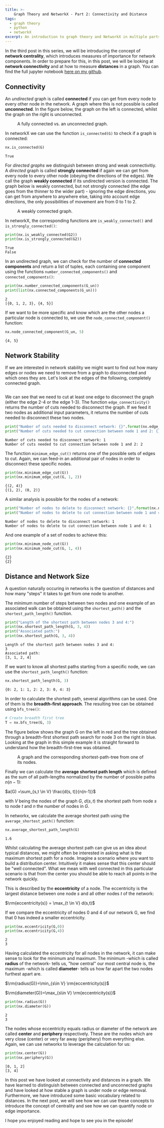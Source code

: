 ```yaml
---
title: >-
    Graph Theory and NetworkX - Part 2: Connectivity and Distance
tags:
  - graph theory
  - python
  - networkX
excerpt: An introduction to graph theory and NetworkX in multiple parts.
---
```


In the third post in this series, we will be introducing the concept of **network centrality**, which introduces
measures of importance for network components. In order to prepare for this, in this post, we will be looking at **network connectivity** and at how to measure **distances** in a graph. 
You can find the full jupyter notebook [here on my github](https://github.com/walkenho/tales-of-1001-data/blob/master/graph-theory/GraphTheoryAndNetworkX-Part2.ipynb).

## Connectivity

An *undirected* graph is called **connected** if you can get from every node to every other node in the network. A graph where this is not possible is called **unconnected**. In the figure below, the graph on the left is connected, whilst the graph on the right is unconnected. 

<figure class="align-center">
  <img src="{{ site.url }}{{ site.baseurl }}/images/graph-theory-and-networkX-part2-fig1.jpg" alt="">
    <figcaption>A fully connected vs. an unconnected graph.</figcaption>
</figure>

In networkX we can use the function `is_connected(G)` to check if a graph is connected:

```python
nx.is_connected(G)
```

    True


For *directed graphs* we distinguish between strong and weak connectivitiy. A *directed* graph is called **strongly connected** if again we can get from every node to every other node (obeying the directions of the edges). We call the graph **weakly connected** if its undirected version is connected. The graph below is weakly connected, but not strongly connected (the edge goes from the thinner to the wider part) - ignoring the edge directions, you can get from anywhere to anywhere else, taking into account edge directions, the only possibilities of movement are from 0 to 1 to 2.

<figure class="align-center">
  <img src="{{ site.url }}{{ site.baseurl }}/images/graph-theory-and-networkX-part2-fig2.jpg" alt="">
    <figcaption>A weakly connected graph.</figcaption>
</figure>



In networkX, the corresponding functions are `is_weakly_connected()` and `is_strongly_connected()`:


```python
print(nx.is_weakly_connected(G2))
print(nx.is_strongly_connected(G2))
```

    True
    False


In an undirected graph, we can check for the number of **connected components** and return a list of tuples, each containing one component using the functions `number_connected_components()` and `connected_components()`:


```python
print(nx.number_connected_components(G_un))
print(list(nx.connected_components(G_un)))
```

    2
    [{0, 1, 2, 3}, {4, 5}]


If we want to be more specific and know which are the other nodes a particular node is connected to, we use the `node_connected_component()` function:


```python
nx.node_connected_component(G_un, 5)
```




    {4, 5}



## Network Stability

If we are interested in network stability we might want to find out how many edges or nodes we need to remove from a graph to disconnected and which ones they are. Let's look at the edges of the following, completely connected graph.

<figure class="align-center">
  <img src="{{ site.url }}{{ site.baseurl }}/images/graph-theory-and-networkX-part2-fig3.jpg" alt="">
    <figcaption></figcaption>
</figure>


We can see that we need to cut at least one edge to disconnect the graph (either the edge 2-4 or the edge 1-3). The function `edge_connectivity()` returns the number of cuts needed to disconnect the graph. If we feed it two nodes as additional input parameters, it returns the number of cuts needed to disconnect these two nodes.


```python
print("Number of cuts needed to disconnect network: {}".format(nx.edge_connectivity(G)))
print("Number of cuts needed to cut connection between node 1 and 2: {}".format(nx.edge_connectivity(G, 1 , 2)))
```

    Number of cuts needed to disconnect network: 1
    Number of cuts needed to cut connection between node 1 and 2: 2


The function `minimum_edge_cut()` returns one of the possible sets of edges to cut. Again, we can feed-in an additional pair of nodes in order to disconnect these specific nodes.


```python
print(nx.minimum_edge_cut(G))
print(nx.minimum_edge_cut(G, 1, 2))
```

    {(2, 4)}
    {(1, 2), (0, 2)}


A similar analysis is possible for the nodes of a network:


```python
print("Number of nodes to delete to disconnect network: {}".format(nx.node_connectivity(G)))
print("Number of nodes to delete to cut connection between node 1 and 4: {}".format(nx.node_connectivity(G, 1 , 4)))
```

    Number of nodes to delete to disconnect network: 1
    Number of nodes to delete to cut connection between node 1 and 4: 1


And one example of a set of nodes to achieve this:


```python
print(nx.minimum_node_cut(G))
print(nx.minimum_node_cut(G, 1, 4))
```

    {2}
    {2}


## Distance and Network Size

A question naturally occuring in networks is the question of distances and how many "steps" it takes to get from one node to another.

The minimum number of steps between two nodes and one example of an associated walk can be obtained using the `shortest_path()` and the `shortest_path_length()` function.


```python
print("Length of the shortest path between nodes 3 and 4:")
print(nx.shortest_path_length(G, 3, 4))
print("Associated path:")
print(nx.shortest_path(G, 3, 4))
```

    Length of the shortest path between nodes 3 and 4:
    3
    Associated path:
    [3, 1, 2, 4]


If we want to know all shortest paths starting from a specific node, we can use the `shortest_path_length()` function:


```python
nx.shortest_path_length(G, 3)
```




    {0: 2, 1: 1, 2: 2, 3: 0, 4: 3}



In order to calculate the shortest path, several algorithms can be used. One of them is the **breadth-first approach**. The resulting tree can be obtained using `bfs_tree()`: 


```python
# Create breadth first tree
T = nx.bfs_tree(G, 3)
```

The figure below shows the graph G on the left in red and the tree obtained through a breadth-first shortest path search for node 3 on the right in blue. Looking at the graph in this simple example it is straight forward to understand how the breadth-first-tree was obtained.


<figure class="align-center">
  <img src="{{ site.url }}{{ site.baseurl }}/images/graph-theory-and-networkX-part2-fig4.jpg" alt="">
    <figcaption>A graph and the corresponding shortest-path-tree from one of its nodes.</figcaption>
</figure>


Finally we can calculate the **average shortest path length** which is defined as the sum of all path-lengths normalized by the number of possible paths $n(n-1)$:

$a(G) =\sum_{s,t \in V} \frac{d(s, t)}{n(n-1)}$

with $V$ being the nodes of the graph $G$, 
$d(s, t)$ the shortest path from node $s$ to node $t$ and $n$ the number of nodes in $G$. 

In networkx, we calculate the average shortest path using the `average_shortest_path()` function: 


```python
nx.average_shortest_path_length(G)
```




    1.6



Whilst calculating the average shortest path can give us an idea about typical distances, we might often be interested in asking what is the maximum shortest path for a node. Imagine a scenario where you want to build a distribution center. Intuitively it makes sense that this center should be "well connected". What we mean with well connected in this particular scenario is that from the center you should be able to reach all points in the network quickly. 

This is described by the **eccentricity** of a node. The eccentricity is the largest distance between one node $s$ and all other nodes $t$ of the network:

$\rm{eccentricity(s)} = \max_{t \in V} d(s,t)$

If we compare the eccentricity of nodes 0 and 4 of our network G, we find that 0 has indeed a smaller eccentricity.


```python
print(nx.eccentricity(G,0))
print(nx.eccentricity(G,4))
```

    2
    3


Having calculated the eccentricity for all nodes in the network, it can make sense to look for the minimum and maximum. The minimum -which is called **radius** of the network- tells us, "how central" our most central node is, the maximum -which is called **diameter**- tells us how far apart the two nodes furthest apart are.

$\rm{radius(G)}=\min_{s\in V} \rm{eccentricity(s)}$

$\rm{diameter(G)}=\max_{s\in V} \rm{eccentricity(s)}$


```python
print(nx.radius(G))
print(nx.diameter(G))
```

    2
    3


The nodes whose eccentricity equals radius or diameter of the network are called **center** and **periphery** respectively. These are the nodes which are very close (center) or very far away (periphery) from everything else. Again, we can use networkx to leverage the calculation for us:


```python
print(nx.center(G))
print(nx.periphery(G))
```

    [0, 1, 2]
    [3, 4]


In this post we have looked at connectivity and distances in a graph. We have learned to distinguish between connected and unconnected graphs and have looked at how stable a graph is under node or edge removal. Furthermore, we have introduced some basic vocabulary related to distances. In the next post, we will see how we can use these concepts to introduce the concept of centrality and see how we can quantify node or edge importance.

I hope you enjoyed reading and hope to see you in the episode!
